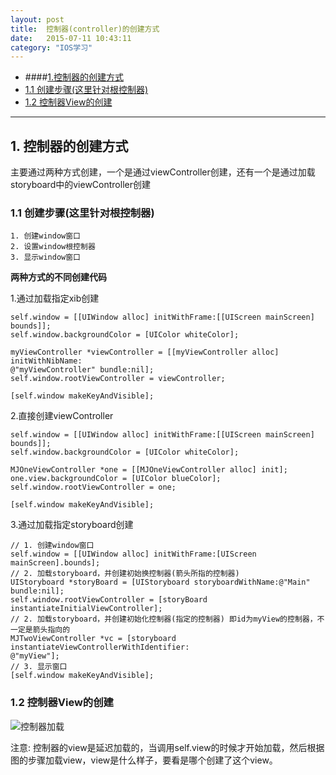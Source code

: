 ```yaml
---
layout: post
title:  控制器(controller)的创建方式
date:   2015-07-11 10:43:11
category: "IOS学习"
---
```

* ####[1.控制器的创建方式](#1) 
* [1.1 创建步骤(这里针对根控制器)](#1.1) 
* [1.2 控制器View的创建](#1.2) 


---


<h2 id="1"> 1. 控制器的创建方式</h2> 

主要通过两种方式创建，一个是通过viewController创建，还有一个是通过加载storyboard中的viewController创建

<h3 id="1.1"> 1.1 创建步骤(这里针对根控制器)</h3>

	1. 创建window窗口
	2. 设置window根控制器
	3. 显示window窗口

**两种方式的不同创建代码**

1.通过加载指定xib创建

	self.window = [[UIWindow alloc] initWithFrame:[[UIScreen mainScreen] bounds]];
    self.window.backgroundColor = [UIColor whiteColor];
    
    myViewController *viewController = [[myViewController alloc] initWithNibName:
    @"myViewController" bundle:nil];
    self.window.rootViewController = viewController;
    
    [self.window makeKeyAndVisible]; 
    
2.直接创建viewController

	self.window = [[UIWindow alloc] initWithFrame:[[UIScreen mainScreen] bounds]];
    self.window.backgroundColor = [UIColor whiteColor];
    
	MJOneViewController *one = [[MJOneViewController alloc] init];
    one.view.backgroundColor = [UIColor blueColor];
    self.window.rootViewController = one;
    
    [self.window makeKeyAndVisible];    


3.通过加载指定storyboard创建

	// 1. 创建window窗口
    self.window = [[UIWindow alloc] initWithFrame:[UIScreen mainScreen].bounds];
    // 2. 加载storyboard，并创建初始换控制器(箭头所指的控制器)
    UIStoryboard *storyBoard = [UIStoryboard storyboardWithName:@"Main" bundle:nil];
    self.window.rootViewController = [storyBoard instantiateInitialViewController];
    // 2. 加载storyboard，并创建初始化控制器(指定的控制器) 即id为myView的控制器，不一定是箭头指向的
    MJTwoViewController *vc = [storyboard instantiateViewControllerWithIdentifier:
    @"myView"];
    // 3. 显示窗口
    [self.window makeKeyAndVisible];
   
<h3 id="1.2"> 1.2 控制器View的创建</h3> 

 ![控制器加载](控制器加载.png)

注意: 控制器的view是延迟加载的，当调用self.view的时候才开始加载，然后根据图的步骤加载view，view是什么样子，要看是哪个创建了这个view。
